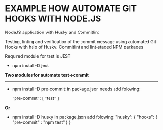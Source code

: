 # EXAMPLE HOW AUTOMATE GIT HOOKS WITH NODE.JS
NodeJS application with Husky and Commitlint

Testing, linting and verification of the commit message using automated  Git Hooks with help of Husky, Commitlint and lint-staged NPM packages

Required module for test is JEST
- npm install -D jest

__Two modules for automate test->commit__
***
- npm install -D pre-commit:
in package.json needs add folowing:

    "pre-commit": [
       "test"
    ]

__Or__
- npm install -D husky
in package.json add folowing:
    "husky": {
        "hooks": {
            "pre-commit" : "npm test"
        }
    }